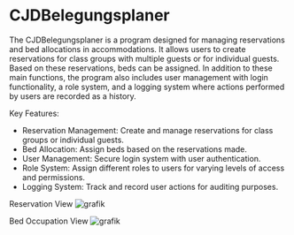 # CJDBelegungsplaner

The CJDBelegungsplaner is a program designed for managing reservations and bed allocations in accommodations. It allows users to create reservations for class groups with multiple guests or for individual guests. Based on these reservations, beds can be assigned. In addition to these main functions, the program also includes user management with login functionality, a role system, and a logging system where actions performed by users are recorded as a history.

Key Features:

- Reservation Management: Create and manage reservations for class groups or individual guests.
- Bed Allocation: Assign beds based on the reservations made.
- User Management: Secure login system with user authentication.
- Role System: Assign different roles to users for varying levels of access and permissions.
- Logging System: Track and record user actions for auditing purposes.

Reservation View
![grafik](https://github.com/eFKaey/CJDBelegungsplaner/assets/58138669/32101184-afa0-4bc2-a264-4b506b47f479)


Bed Occupation View
![grafik](https://github.com/eFKaey/CJDBelegungsplaner/assets/58138669/72907333-3b88-467e-9e76-717b12e8c147)
